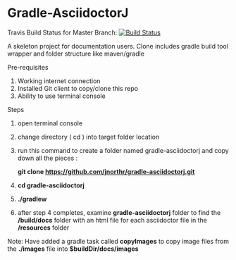 Gradle-AsciidoctorJ
=======
Travis Build Status for Master Branch: [![Build Status](https://travis-ci.org/jnorthr/gradle-asciidoctorj.svg?branch=master)](https://travis-ci.org/jnorthr/gradle-asciidoctorj)

A skeleton project for documentation users. Clone includes gradle build tool wrapper and folder structure like maven/gradle

Pre-requisites

1. Working internet connection
2. Installed Git client to copy/clone this repo
3. Ability to use terminal console

Steps
1. open terminal console

2. change directory ( cd ) into target folder location

3. run this command to create a folder named gradle-asciidoctorj and copy down all the pieces :

	**git clone https://github.com/jnorthr/gradle-asciidoctorj.git**

4. **cd gradle-asciidoctorj**

5. **./gradlew**

6. after step 4 completes, examine **gradle-asciidoctorj** folder to find the **/build/docs** folder with an html file for each asciidoctor file in the **/resources** folder 

Note: Have added a gradle task called **copyImages** to copy image files from the **./images** file into **$buildDir/docs/images**




